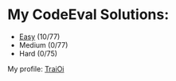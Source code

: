# My CodeEval Solutions:

 * [Easy](https://github.com/TraiOi/CodeEval/tree/master/Easy#easy) (10/77)
 * Medium (0/77)
 * Hard (0/75)

My profile: [TraiOi](https://www.codeeval.com/profile/TraiOi/)